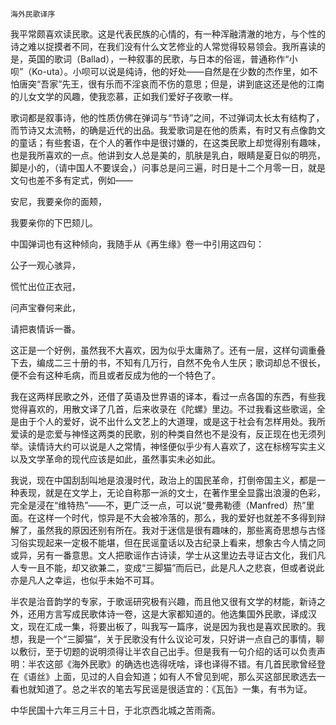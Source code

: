     海外民歌译序 

   我平常颇喜欢读民歌。这是代表民族的心情的，有一种浑融清澈的地方，与个性的诗之难以捉摸者不同，在我们没有什么文艺修业的人常觉得较易领会。我所喜读的是，英国的歌词（Ballad），一种叙事的民歌，与日本的俗谣，普通称作“小呗”（Ko-uta）。小呗可以说是纯诗，他的好处——自然是在少数的杰作里，如不怕唐突“吾家”先王，很有乐而不淫哀而不伤的意思；但是，讲到底这还是他的江南的儿女文学的风趣，使我恋慕，正如我们爱好子夜歌一样。

   歌词都是叙事诗，他的性质仿佛在弹词与“节诗”之间，不过弹词太长太有结构了，而节诗又太流畅，的确是近代的出品。我爱歌词是在他的质素，有时又有点像韵文的童话；有些套语，在个人的著作中是很讨嫌的，在这类民歌上却觉得别有趣味，也是我所喜欢的一点。他讲到女人总是美的，肌肤是乳白，眼睛是夏日似的明亮，脚是小的，（请中国人不要误会，）问事总是问三遍，时日是十二个月零一日，就是文句也差不多有定式，例如——

   安尼，我要亲你的面颊，

   我要亲你的下巴颏儿。

   中国弹词也有这种倾向，我随手从《再生缘》卷一中引用这四句：

   公子一观心骇异，

   慌忙出位正衣冠，

   问声宝眷何来此，

   请把衷情诉一番。

   这正是一个好例，虽然我不大喜欢，因为似乎太庸熟了。还有一层，这样句调重叠下去，编成二三十册的书，不知有几万行，自然不免令人生厌；歌词却总不很长，便不会有这种毛病，而且或者反成为他的一个特色了。

   我在这两样民歌之外，还借了英语及世界语的译本，看过一点各国的东西，有些我觉得喜欢的，用散文译了几首，后来收录在《陀螺》里边。不过我看这些歌谣，全是由于个人的爱好，说不出什么文艺上的大道理，或是这于社会有怎样用处。我所爱读的是恋爱与神怪这两类的民歌，别的种类自然也不是没有，反正现在也无须列举。读情诗大约可以说是人之常情，神怪便似乎少有人喜欢了，这在标榜写实主义以及文学革命的现代应该是如此，虽然事实未必如此。

   我说，现在中国刮刮叫地是浪漫时代，政治上的国民革命，打倒帝国主义，都是一种表现，就是在文学上，无论自称那一派的文士，在著作里全显露出浪漫的色彩，完全是浸在“维特热”——不，更广泛一点，可以说“曼弗勒德（Manfred）热”里面。在这样一个时代，惊异是不大会被冷落的，那么，我的爱好也就差不多得到辩解了，虽然我的原因还别有所在。我对于迷信是很有趣味的，那些离奇思想与古怪习俗实现起来一定极不能堪，但在民谣童话以及古纪录上看来，想象古今人情之同或异，另有一番意思。文人把歌谣作古诗读，学士从这里边去寻证古文化，我们凡人专一且不能，却又欲兼二，变成“三脚猫”而后已，此是凡人之悲哀，但或者说此亦是凡人之幸运，也似乎未始不可耳。

   半农是治音韵学的专家，于歌谣研究极有兴趣，而且他又很有文学的材能，新诗之外，还用方言写成民歌体诗一卷，这是大家都知道的。他选集国外民歌，译成汉文，现在汇成一集，将要出板了，叫我写一篇序，说是因为我也是喜欢民歌的。我想，我是一个“三脚猫”，关于民歌没有什么议论可发，只好讲一点自己的事情，聊以敷衍，至于切题的说明须得让半农自己出手。但是我有一句介绍的话可以负责声明：半农这部《海外民歌》的确选也选得呒啥，译也译得不错。有几首民歌曾经登在《语丝》上面，见过的人自会知道；如有人不曾见到呢，那么买这部民歌选去一看也就知道了。总之半农的笔去写民谣是很适宜的：《瓦缶》一集，有书为证。

   中华民国十六年三月三十日，于北京西北城之苦雨斋。

